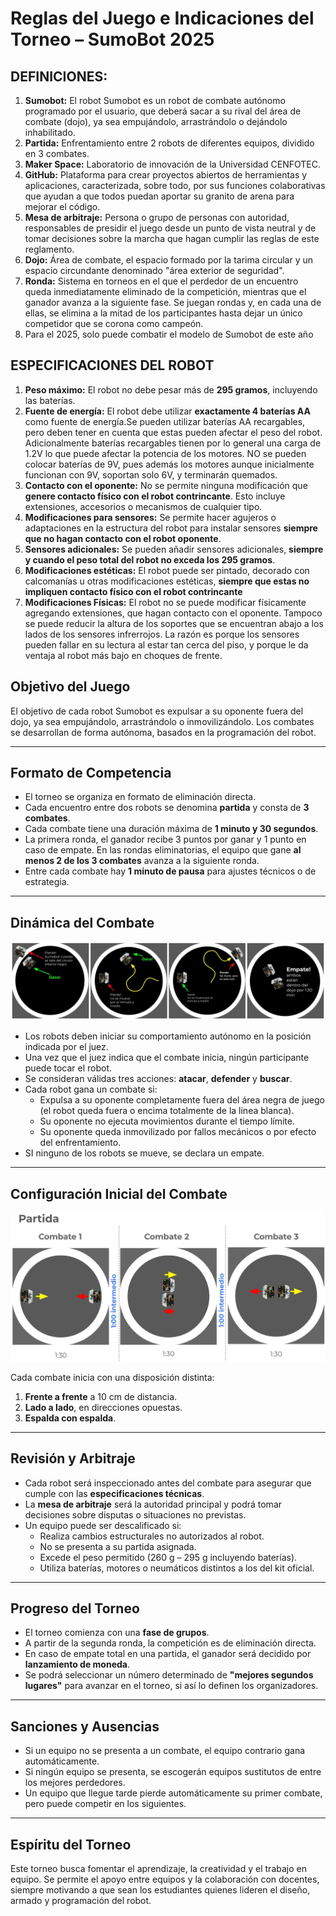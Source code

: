 # Reglas del Juego e Indicaciones del Torneo – SumoBot 2025

## DEFINICIONES:
1. **Sumobot:** El robot Sumobot es un robot de combate autónomo programado por el usuario, que deberá sacar a su rival del área de combate (dojo), ya sea empujándolo, arrastrándolo o dejándolo inhabilitado.
2. **Partida:** Enfrentamiento entre 2 robots de diferentes equipos, dividido en 3 combates.
3. **Maker Space:** Laboratorio de innovación de la Universidad CENFOTEC.
4. **GitHub:** Plataforma para crear proyectos abiertos de herramientas y aplicaciones, caracterizada, sobre todo, por sus funciones colaborativas que ayudan a que todos puedan aportar su granito de arena para mejorar el código.
5. **Mesa de arbitraje:** Persona o grupo de personas con autoridad, responsables de presidir el juego desde un punto de vista neutral y de tomar decisiones sobre la marcha que hagan cumplir las reglas de este reglamento.
6. **Dojo:** Área de combate, el espacio formado por la tarima circular y un espacio circundante denominado "área exterior de seguridad".
7. **Ronda:** Sistema en torneos en el que el perdedor de un encuentro queda inmediatamente eliminado de la competición, mientras que el ganador avanza a la siguiente fase. Se juegan rondas y, en cada una de ellas, se elimina a la mitad de los participantes hasta dejar un único competidor que se corona como campeón.
8. Para el 2025, solo puede combatir el modelo de Sumobot de este año

## ESPECIFICACIONES DEL ROBOT

1. **Peso máximo:**
   El robot no debe pesar más de **295 gramos**, incluyendo las baterías.
2. **Fuente de energía:**
   El robot debe utilizar **exactamente 4 baterías AA** como fuente de energía.Se pueden utilizar baterías AA recargables, pero deben tener en cuenta que estas pueden afectar el peso del robot. Adicionalmente baterías recargables tienen por lo general una carga de 1.2V lo que puede afectar la potencia de los motores. NO se pueden colocar baterías de 9V, pues además los motores aunque inicialmente funcionan con 9V, soportan solo 6V, y terminarán quemados.
3. **Contacto con el oponente:**
   No se permite ninguna modificación que **genere contacto físico con el robot contrincante**. Esto incluye extensiones, accesorios o mecanismos de cualquier tipo.
4. **Modificaciones para sensores:**
   Se permite hacer agujeros o adaptaciones en la estructura del robot para instalar sensores **siempre que no hagan contacto con el robot oponente**.
5. **Sensores adicionales:**
   Se pueden añadir sensores adicionales, **siempre y cuando el peso total del robot no exceda los 295 gramos**.
6. **Modificaciones estéticas:**
   El robot puede ser pintado, decorado con calcomanías u otras modificaciones estéticas, **siempre que estas no impliquen contacto físico con el robot contrincante**
7. **Modificaciones Físicas:**
   El robot no se puede modificar físicamente agregando extensiones, que hagan contacto con el oponente.  Tampoco se puede reducir la altura de los soportes que se encuentran abajo a los lados de los sensores infrerrojos. La razón es porque los sensores pueden fallar en su lectura al estar tan cerca del piso, y porque le da ventaja al robot más bajo en choques de frente.



## Objetivo del Juego
El objetivo de cada robot Sumobot es expulsar a su oponente fuera del dojo, ya sea empujándolo, arrastrándolo o inmovilizándolo. Los combates se desarrollan de forma autónoma, basados en la programación del robot.

---

## Formato de Competencia

- El torneo se organiza en formato de eliminación directa.
- Cada encuentro entre dos robots se denomina **partida** y consta de **3 combates**.
- Cada combate tiene una duración máxima de **1 minuto y 30 segundos**.
- La primera ronda, el ganador recibe 3 puntos por ganar y 1 punto en caso de empate. En las rondas eliminatorias, el equipo que gane **al menos 2 de los 3 combates** avanza a la siguiente ronda.
- Entre cada combate hay **1 minuto de pausa** para ajustes técnicos o de estrategia.

---

##  Dinámica del Combate

![ganador](https://github.com/Universidad-Cenfotec/Sumobot/blob/main/imagenes/ganador2025.JPG)

- Los robots deben iniciar su comportamiento autónomo en la posición indicada por el juez.  
- Una vez que el juez indica que el combate inicia, ningún participante puede tocar el robot.
- Se consideran válidas tres acciones: **atacar**, **defender** y **buscar**.
- Cada robot gana un combate si:
  - Expulsa a su oponente completamente fuera del área negra de juego (el robot queda fuera o encima totalmente de la linea blanca).
  - Su oponente no ejecuta movimientos durante el tiempo límite.
  - Su oponente queda inmovilizado por fallos mecánicos o por efecto del enfrentamiento.
- SI ninguno de los robots se mueve, se declara un empate.

---

## Configuración Inicial del Combate

![configuracion](https://github.com/Universidad-Cenfotec/Sumobot/blob/main/imagenes/combates.jpg)

Cada combate inicia con una disposición distinta:

1. **Frente a frente** a 10 cm de distancia.
2. **Lado a lado**, en direcciones opuestas.
3. **Espalda con espalda**.

---

## Revisión y Arbitraje

- Cada robot será inspeccionado antes del combate para asegurar que cumple con las **especificaciones técnicas**.
- La **mesa de arbitraje** será la autoridad principal y podrá tomar decisiones sobre disputas o situaciones no previstas.
- Un equipo puede ser descalificado si:
  - Realiza cambios estructurales no autorizados al robot.
  - No se presenta a su partida asignada.
  - Excede el peso permitido (260 g – 295 g incluyendo baterías).
  - Utiliza baterías, motores o neumáticos distintos a los del kit oficial.

---

## Progreso del Torneo

- El torneo comienza con una **fase de grupos**.
- A partir de la segunda ronda, la competición es de eliminación directa.
- En caso de empate total en una partida, el ganador será decidido por **lanzamiento de moneda**.
- Se podrá seleccionar un número determinado de **"mejores segundos lugares"** para avanzar en el torneo, si así lo definen los organizadores.

---

##  Sanciones y Ausencias

- Si un equipo no se presenta a un combate, el equipo contrario gana automáticamente.
- Si ningún equipo se presenta, se escogerán equipos sustitutos de entre los mejores perdedores.
- Un equipo que llegue tarde pierde automáticamente su primer combate, pero puede competir en los siguientes.

---

##  Espíritu del Torneo

Este torneo busca fomentar el aprendizaje, la creatividad y el trabajo en equipo. Se permite el apoyo entre equipos y la colaboración con docentes, siempre motivando a que sean los estudiantes quienes lideren el diseño, armado y programación del robot.

